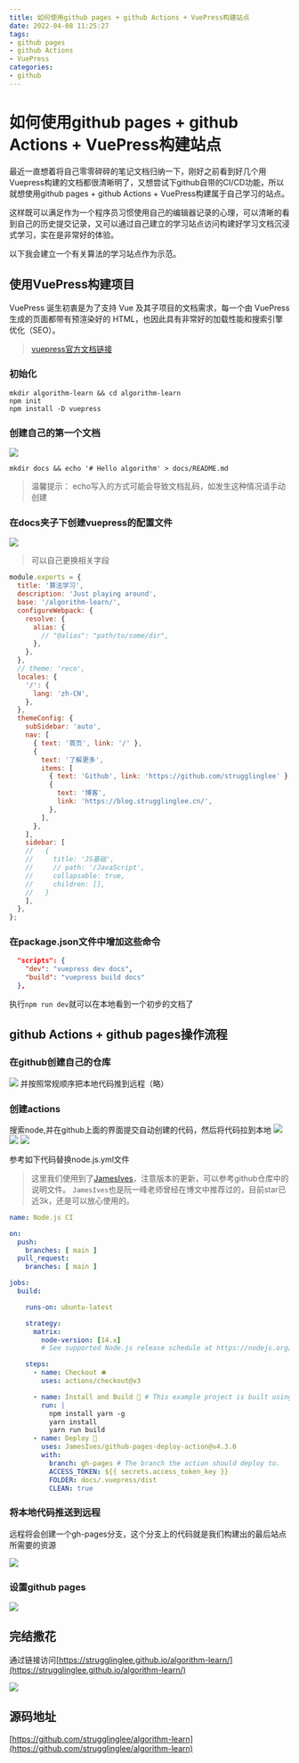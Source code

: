 ```yaml
---
title: 如何使用github pages + github Actions + VuePress构建站点
date: 2022-04-08 11:25:27
tags:
- github pages
- github Actions
- VuePress
categories:
- github
---
```


# 如何使用github pages + github Actions + VuePress构建站点

最近一直想着将自己零零碎碎的笔记文档归纳一下，刚好之前看到好几个用Vuepress构建的文档都很清晰明了，又想尝试下github自带的CI/CD功能，所以就想使用github pages + github Actions + VuePress构建属于自己学习的站点。

这样既可以满足作为一个程序员习惯使用自己的编辑器记录的心理，可以清晰的看到自己的历史提交记录，又可以通过自己建立的学习站点访问构建好学习文档沉浸式学习，实在是非常好的体验。

以下我会建立一个有关算法的学习站点作为示范。

## 使用VuePress构建项目

VuePress 诞生初衷是为了支持 Vue 及其子项目的文档需求，每一个由 VuePress 生成的页面都带有预渲染好的 HTML，也因此具有非常好的加载性能和搜索引擎优化（SEO）。
> [vuepress官方文档链接](https://vuepress.vuejs.org/zh/guide)

### 初始化

```shell
mkdir algorithm-learn && cd algorithm-learn
npm init
npm install -D vuepress
```

### 创建自己的第一个文档

![](/img/github/1.png)

```shell
mkdir docs && echo '# Hello algorithm' > docs/README.md
```

> 温馨提示： echo写入的方式可能会导致文档乱码，如发生这种情况请手动创建

### 在docs夹子下创建vuepress的配置文件

![](/img/github/2.png)
> 可以自己更换相关字段

```js
module.exports = {
  title: '算法学习',
  description: 'Just playing around',
  base: '/algorithm-learn/',
  configureWebpack: {
    resolve: {
      alias: {
        // "@alias": "path/to/some/dir",
      },
    },
  },
  // theme: 'reco',
  locales: {
    '/': {
      lang: 'zh-CN',
    },
  },
  themeConfig: {
    subSidebar: 'auto',
    nav: [
      { text: '首页', link: '/' },
      {
        text: '了解更多',
        items: [
          { text: 'Github', link: 'https://github.com/strugglinglee' },
          {
            text: '博客',
            link: 'https://blog.strugglinglee.cn/',
          },
        ],
      },
    ],
    sidebar: [
    //   {
    //     title: 'JS基础',
    //     // path: '/JavaScript',
    //     collapsable: true,
    //     children: [],
    //   }
    ],
  },
};
```

### 在package.json文件中增加这些命令

```json
  "scripts": {
    "dev": "vuepress dev docs",
    "build": "vuepress build docs"
  },
```

执行`npm run dev`就可以在本地看到一个初步的文档了

## github Actions + github pages操作流程

### 在github创建自己的仓库

![](/img/github/3.png)
并按照常规顺序把本地代码推到远程（略）

### 创建actions

搜索node,并在github上面的界面提交自动创建的代码，然后将代码拉到本地
![](/img/github/4.png)
![](/img/github/5-1.png)
![](/img/github/5.png)

参考如下代码替换node.js.yml文件
> 这里我们使用到了[JamesIves](https://github.com/JamesIves/github-pages-deploy-action)，注意版本的更新，可以参考github仓库中的说明文件。
> `JamesIves`也是阮一峰老师曾经在博文中推荐过的，目前star已近3k，还是可以放心使用的。

```yml
name: Node.js CI

on:
  push:
    branches: [ main ]
  pull_request:
    branches: [ main ]

jobs:
  build:

    runs-on: ubuntu-latest

    strategy:
      matrix:
        node-version: [14.x]
        # See supported Node.js release schedule at https://nodejs.org/en/about/releases/

    steps:
      - name: Checkout 🛎️
        uses: actions/checkout@v3

      - name: Install and Build 🔧 # This example project is built using npm and outputs the result to the 'build' folder. Replace with the commands required to build your project, or remove this step entirely if your site is pre-built.
        run: |
          npm install yarn -g
          yarn install
          yarn run build
      - name: Deploy 🚀
        uses: JamesIves/github-pages-deploy-action@v4.3.0
        with:
          branch: gh-pages # The branch the action should deploy to.
          ACCESS_TOKEN: ${{ secrets.access_token_key }}
          FOLDER: docs/.vuepress/dist
          CLEAN: true

```

### 将本地代码推送到远程

远程将会创建一个gh-pages分支，这个分支上的代码就是我们构建出的最后站点所需要的资源

![](/img/github/6.png)

### 设置github pages

![](/img/github/9.png)

## 完结撒花

通过链接访问[https://strugglinglee.github.io/algorithm-learn/](https://strugglinglee.github.io/algorithm-learn/)

![](/img/github/10.png)

## 源码地址

[https://github.com/strugglinglee/algorithm-learn](https://github.com/strugglinglee/algorithm-learn)
